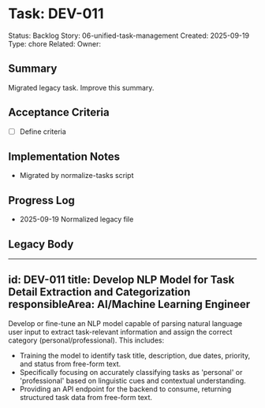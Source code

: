 # Task: DEV-011
Status: Backlog
Story: 06-unified-task-management
Created: 2025-09-19
Type: chore
Related:
Owner:

## Summary
Migrated legacy task. Improve this summary.

## Acceptance Criteria
- [ ] Define criteria

## Implementation Notes
- Migrated by normalize-tasks script

## Progress Log
- 2025-09-19 Normalized legacy file

## Legacy Body

---
id: DEV-011
title: Develop NLP Model for Task Detail Extraction and Categorization
responsibleArea: AI/Machine Learning Engineer
---
Develop or fine-tune an NLP model capable of parsing natural language user input to extract task-relevant information and assign the correct category (personal/professional). This includes:
*   Training the model to identify task title, description, due dates, priority, and status from free-form text.
*   Specifically focusing on accurately classifying tasks as 'personal' or 'professional' based on linguistic cues and contextual understanding.
*   Providing an API endpoint for the backend to consume, returning structured task data from free-form text.
